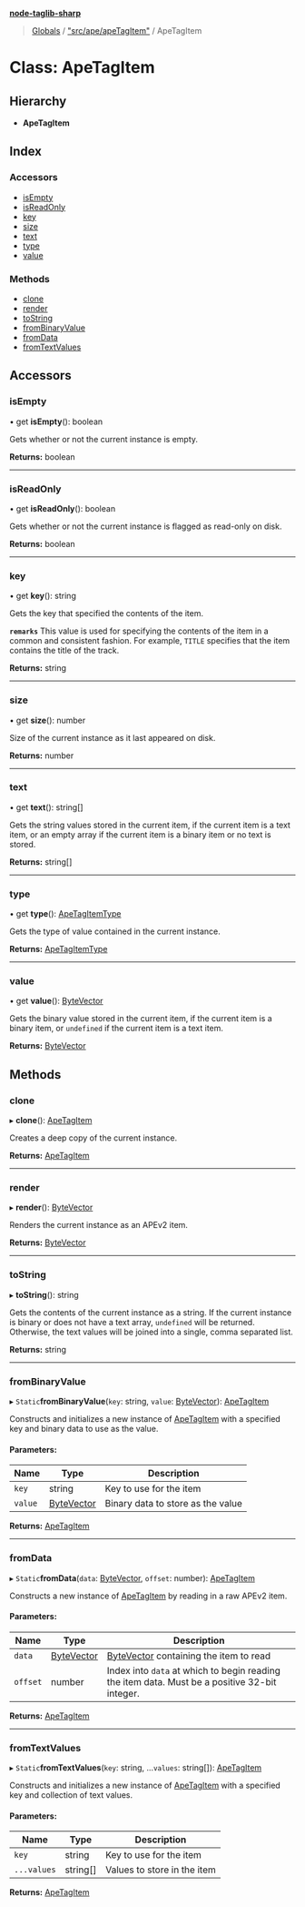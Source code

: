 **[node-taglib-sharp](../README.md)**

> [Globals](../globals.md) / ["src/ape/apeTagItem"](../modules/_src_ape_apetagitem_.md) / ApeTagItem

# Class: ApeTagItem

## Hierarchy

* **ApeTagItem**

## Index

### Accessors

* [isEmpty](_src_ape_apetagitem_.apetagitem.md#isempty)
* [isReadOnly](_src_ape_apetagitem_.apetagitem.md#isreadonly)
* [key](_src_ape_apetagitem_.apetagitem.md#key)
* [size](_src_ape_apetagitem_.apetagitem.md#size)
* [text](_src_ape_apetagitem_.apetagitem.md#text)
* [type](_src_ape_apetagitem_.apetagitem.md#type)
* [value](_src_ape_apetagitem_.apetagitem.md#value)

### Methods

* [clone](_src_ape_apetagitem_.apetagitem.md#clone)
* [render](_src_ape_apetagitem_.apetagitem.md#render)
* [toString](_src_ape_apetagitem_.apetagitem.md#tostring)
* [fromBinaryValue](_src_ape_apetagitem_.apetagitem.md#frombinaryvalue)
* [fromData](_src_ape_apetagitem_.apetagitem.md#fromdata)
* [fromTextValues](_src_ape_apetagitem_.apetagitem.md#fromtextvalues)

## Accessors

### isEmpty

• get **isEmpty**(): boolean

Gets whether or not the current instance is empty.

**Returns:** boolean

___

### isReadOnly

• get **isReadOnly**(): boolean

Gets whether or not the current instance is flagged as read-only on disk.

**Returns:** boolean

___

### key

• get **key**(): string

Gets the key that specified the contents of the item.

**`remarks`** This value is used for specifying the contents of the item in a common and
    consistent fashion. For example, `TITLE` specifies that the item contains the title of
    the track.

**Returns:** string

___

### size

• get **size**(): number

Size of the current instance as it last appeared on disk.

**Returns:** number

___

### text

• get **text**(): string[]

Gets the string values stored in the current item, if the current item is a text item, or
an empty array if the current item is a binary item or no text is stored.

**Returns:** string[]

___

### type

• get **type**(): [ApeTagItemType](../enums/_src_ape_apetagitem_.apetagitemtype.md)

Gets the type of value contained in the current instance.

**Returns:** [ApeTagItemType](../enums/_src_ape_apetagitem_.apetagitemtype.md)

___

### value

• get **value**(): [ByteVector](_src_bytevector_.bytevector.md)

Gets the binary value stored in the current item, if the current item is a binary item, or
`undefined` if the current item is a text item.

**Returns:** [ByteVector](_src_bytevector_.bytevector.md)

## Methods

### clone

▸ **clone**(): [ApeTagItem](_src_ape_apetagitem_.apetagitem.md)

Creates a deep copy of the current instance.

**Returns:** [ApeTagItem](_src_ape_apetagitem_.apetagitem.md)

___

### render

▸ **render**(): [ByteVector](_src_bytevector_.bytevector.md)

Renders the current instance as an APEv2 item.

**Returns:** [ByteVector](_src_bytevector_.bytevector.md)

___

### toString

▸ **toString**(): string

Gets the contents of the current instance as a string. If the current instance is binary or
does not have a text array, `undefined` will be returned. Otherwise, the text values will be
joined into a single, comma separated list.

**Returns:** string

___

### fromBinaryValue

▸ `Static`**fromBinaryValue**(`key`: string, `value`: [ByteVector](_src_bytevector_.bytevector.md)): [ApeTagItem](_src_ape_apetagitem_.apetagitem.md)

Constructs and initializes a new instance of [ApeTagItem](_src_ape_apetagitem_.apetagitem.md) with a specified key and binary
data to use as the value.

#### Parameters:

Name | Type | Description |
------ | ------ | ------ |
`key` | string | Key to use for the item |
`value` | [ByteVector](_src_bytevector_.bytevector.md) | Binary data to store as the value  |

**Returns:** [ApeTagItem](_src_ape_apetagitem_.apetagitem.md)

___

### fromData

▸ `Static`**fromData**(`data`: [ByteVector](_src_bytevector_.bytevector.md), `offset`: number): [ApeTagItem](_src_ape_apetagitem_.apetagitem.md)

Constructs a new instance of [ApeTagItem](_src_ape_apetagitem_.apetagitem.md) by reading in a raw APEv2 item.

#### Parameters:

Name | Type | Description |
------ | ------ | ------ |
`data` | [ByteVector](_src_bytevector_.bytevector.md) | [ByteVector](_src_bytevector_.bytevector.md) containing the item to read |
`offset` | number | Index into `data` at which to begin reading the item data. Must be     a positive 32-bit integer.  |

**Returns:** [ApeTagItem](_src_ape_apetagitem_.apetagitem.md)

___

### fromTextValues

▸ `Static`**fromTextValues**(`key`: string, ...`values`: string[]): [ApeTagItem](_src_ape_apetagitem_.apetagitem.md)

Constructs and initializes a new instance of [ApeTagItem](_src_ape_apetagitem_.apetagitem.md) with a specified key and collection
of text values.

#### Parameters:

Name | Type | Description |
------ | ------ | ------ |
`key` | string | Key to use for the item |
`...values` | string[] | Values to store in the item  |

**Returns:** [ApeTagItem](_src_ape_apetagitem_.apetagitem.md)
